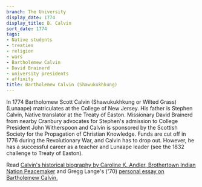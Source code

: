 ```yaml
---
branch: The University
display_date: 1774
display_title: B. Calvin
sort_date: 1774
tags:
- Native students
- treaties
- religion
- wars
- Bartholemew Calvin
- David Brainerd
- university presidents
- affinity
title: Bartholemew Calvin (Shawukukhkung)
---
```


In 1774 Bartholomew Scott Calvin (Shawukukhkung or Wilted Grass) (Lunaape) matriculates at the College of New Jersey. His father is Stephen Calvin, Native translator at the Treaty of Easton. Missionary David Brainerd from nearby Cranbury advocates for Stephen's admission to College President John Witherspoon and Calvin is sponsored by the Scottish Society for the Propagation of Christian Knowledge. Funds are cut off in 1776 during the Revolutionary War, and Calvin has to drop out. However, he has a successful career as a teacher and Lunaape leader (see the 1832 challenge to Treaty of Easton). 

Read [Calvin's historical biography by Caroline K. Andler, Brothertown Indian Nation Peacemaker](https://brothertowncitizen.files.wordpress.com/2016/09/bartholomew-scott-calvin-article-by-caroline-k-andler.pdf) and Gregg Lange's ('70) [personal essay on Bartholemew Calvin.](https://paw.princeton.edu/article/rally-round-cannon-wilted-grass-lenni-lenape)
